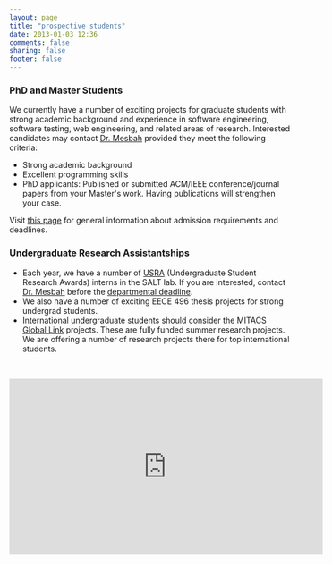 ```yaml
---
layout: page
title: "prospective students"
date: 2013-01-03 12:36
comments: false
sharing: false
footer: false
---
```



<h3>
	PhD and Master Students</h3>
<p>
	We currently have a number of exciting projects for graduate students with strong academic background and experience in software engineering, software testing, web engineering, and related areas of research. Interested candidates may contact <a href="http://www.ece.ubc.ca/~amesbah/">Dr. Mesbah</a> provided they meet the following criteria:</p>
<ul>
	<li>
		Strong academic background</li>
	<li>
		Excellent programming skills</li>	
	<li>
		PhD applicants: Published or submitted ACM/IEEE conference/journal papers from your Master&#39;s work. Having publications will strengthen your case.</li>
</ul>

<p> 
	Visit <a href="http://www.ece.ubc.ca/admissions/graduate">this page</a> for general information about admission requirements and deadlines.</p>


<h3>
	Undergraduate Research Assistantships</h3> 
<ul>
	<li>
		Each year, we have a number of <a href="http://www.nserc-crsng.gc.ca/students-etudiants/ug-pc/usra-brpc_eng.asp" target="_blank">USRA</a> (Undergraduate Student Research Awards) interns in the SALT lab. If you are interested, contact <a href="http://www.ece.ubc.ca/~amesbah/">Dr. Mesbah</a> before the <a href="http://www.ece.ubc.ca/academic-programs/undergraduate/nserc-usra-information">departmental deadline</a>.
	</li> 
	<li>
		We also have a number of exciting EECE 496 thesis projects for strong undergrad students. 
	</li>
	<li>
		International undergraduate students should consider the MITACS <a href="http://www.mitacs.ca/globalink">Global Link</a> projects. These are fully funded summer research projects. We are offering a number of research projects there for top international students.
	</li>
</ul>
<p>
	&nbsp;</p>
<center>
	<iframe allowfullscreen="" frameborder="0" height="315" src="http://www.youtube.com/embed/PCgUM1jKtdg" width="560"></iframe></center>
